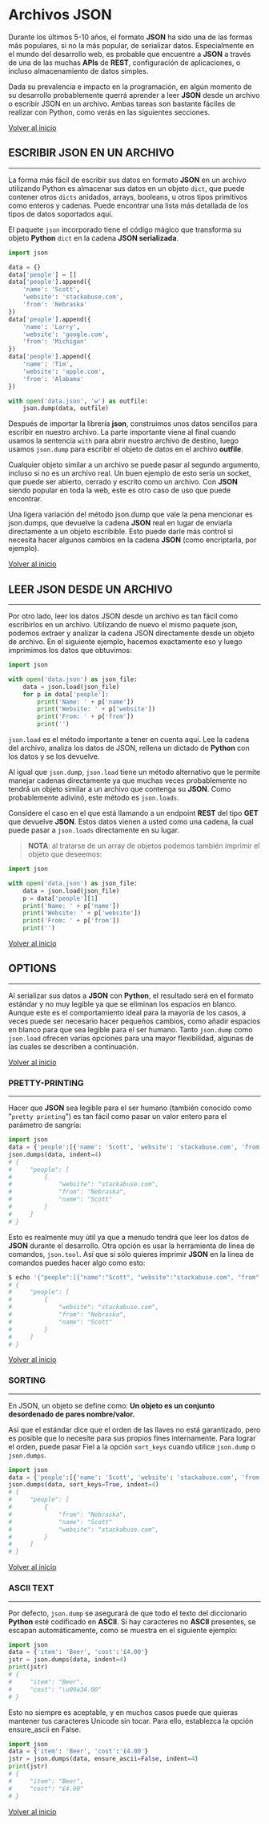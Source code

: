 # Archivos JSON

Durante los últimos 5-10 años, el formato **JSON** ha sido una de las formas más populares, si no la más popular, de serializar datos. Especialmente en el mundo del desarrollo web, es probable que encuentre a **JSON** a través de una de las muchas **APIs** de **REST**, configuración de aplicaciones, o incluso almacenamiento de datos simples.

Dada su prevalencia e impacto en la programación, en algún momento de su desarrollo probablemente querrá aprender a leer **JSON** desde un archivo o escribir JSON en un archivo. Ambas tareas son bastante fáciles de realizar con Python, como verás en las siguientes secciones.

[Volver al inicio](#-archivos-json)

## ESCRIBIR JSON EN UN ARCHIVO

---------------------------------------------------------------------------

La forma más fácil de escribir sus datos en formato **JSON** en un archivo utilizando Python es almacenar sus datos en un objeto `dict`, que puede contener otros `dicts` anidados, arrays, booleans, u otros tipos primitivos como enteros y cadenas. Puede encontrar una lista más detallada de los tipos de datos soportados aquí.

El paquete `json` incorporado tiene el código mágico que transforma su objeto **Python** `dict` en la cadena **JSON serializada**.

```python
import json

data = {}  
data['people'] = []  
data['people'].append({  
    'name': 'Scott',
    'website': 'stackabuse.com',
    'from': 'Nebraska'
})
data['people'].append({  
    'name': 'Larry',
    'website': 'google.com',
    'from': 'Michigan'
})
data['people'].append({  
    'name': 'Tim',
    'website': 'apple.com',
    'from': 'Alabama'
})

with open('data.json', 'w') as outfile:  
    json.dump(data, outfile)
```

Después de importar la librería **json**, construimos unos datos sencillos para escribir en nuestro archivo. La parte importante viene al final cuando usamos la sentencia `with` para abrir nuestro archivo de destino, luego usamos `json.dump` para escribir el objeto de datos en el archivo **outfile**.

Cualquier objeto similar a un archivo se puede pasar al segundo argumento, incluso si no es un archivo real. Un buen ejemplo de esto sería un socket, que puede ser abierto, cerrado y escrito como un archivo. Con **JSON** siendo popular en toda la web, este es otro caso de uso que puede encontrar.

Una ligera variación del método json.dump que vale la pena mencionar es json.dumps, que devuelve la cadena **JSON** real en lugar de enviarla directamente a un objeto escribible. Esto puede darle más control si necesita hacer algunos cambios en la cadena **JSON** (como encriptarla, por ejemplo).

[Volver al inicio](#-archivos-json)

## LEER JSON DESDE UN ARCHIVO

---------------------------------------------------------------------------

Por otro lado, leer los datos JSON desde un archivo es tan fácil como escribirlos en un archivo. Utilizando de nuevo el mismo paquete json, podemos extraer y analizar la cadena JSON directamente desde un objeto de archivo. En el siguiente ejemplo, hacemos exactamente eso y luego imprimimos los datos que obtuvimos:

```python
import json

with open('data.json') as json_file:  
    data = json.load(json_file)
    for p in data['people']:
        print('Name: ' + p['name'])
        print('Website: ' + p['website'])
        print('From: ' + p['from'])
        print('')
```

`json.load` es el método importante a tener en cuenta aquí. Lee la cadena del archivo, analiza los datos de JSON, rellena un dictado de **Python** con los datos y se los devuelve.

Al igual que `json.dum`p, `json.load` tiene un método alternativo que le permite manejar cadenas directamente ya que muchas veces probablemente no tendrá un objeto similar a un archivo que contenga su **JSON**. Como probablemente adivinó, este método es `json.loads`.

Considere el caso en el que está llamando a un endpoint **REST** del tipo **GET** que devuelve **JSON**. Estos datos vienen a usted como una cadena, la cual puede pasar a `json.loads` directamente en su lugar.

> **NOTA**: al tratarse de un array de objetos podemos también imprimir el objeto que deseemos:

```python
import json

with open('data.json') as json_file:  
    data = json.load(json_file)
    p = data['people'][1]
    print('Name: ' + p['name'])
    print('Website: ' + p['website'])
    print('From: ' + p['from'])
    print('')
```

[Volver al inicio](#-archivos-json)

## OPTIONS

---------------------------------------------------------------------------

Al serializar sus datos a **JSON** con **Python**, el resultado será en el formato estándar y no muy legible ya que se eliminan los espacios en blanco. Aunque este es el comportamiento ideal para la mayoría de los casos, a veces puede ser necesario hacer pequeños cambios, como añadir espacios en blanco para que sea legible para el ser humano. Tanto `json.dump` como `json.load` ofrecen varias opciones para una mayor flexibilidad, algunas de las cuales se describen a continuación.

[Volver al inicio](#-archivos-json)

### PRETTY-PRINTING

---------------------------------------------------------------------------

Hacer que **JSON** sea legible para el ser humano (también conocido como "`pretty printing`") es tan fácil como pasar un valor entero para el parámetro de sangría:

```python
import json
data = {'people':[{'name': 'Scott', 'website': 'stackabuse.com', 'from': 'Nebraska'}]}
json.dumps(data, indent=4)
# {
#     "people": [
#         {
#             "website": "stackabuse.com", 
#             "from": "Nebraska", 
#             "name": "Scott"
#         }
#     ]
# }
```

Esto es realmente muy útil ya que a menudo tendrá que leer los datos de **JSON** durante el desarrollo. Otra opción es usar la herramienta de línea de comandos, `json.tool`. Así que si sólo quieres imprimir **JSON** en la línea de comandos puedes hacer algo como esto:

```bash 
$ echo '{"people":[{"name":"Scott", "website":"stackabuse.com", "from":"Nebraska"}]}' | python -m json.tool
# {
#     "people": [
#         {
#             "website": "stackabuse.com", 
#             "from": "Nebraska", 
#             "name": "Scott"
#         }
#     ]
# }
```

[Volver al inicio](#-archivos-json)

### SORTING

---------------------------------------------------------------------------

En JSON, un objeto se define como: **Un objeto es un conjunto desordenado de pares nombre/valor.**

Así que el estándar dice que el orden de las llaves no está garantizado, pero es posible que lo necesite para sus propios fines internamente. Para lograr el orden, puede pasar Fiel a la opción `sort_keys` cuando utilice `json.dump` o `json.dumps`.

```python 
import json
data = {'people':[{'name': 'Scott', 'website': 'stackabuse.com', 'from': 'Nebraska'}]}
json.dumps(data, sort_keys=True, indent=4)
# {
#     "people": [
#         {
#             "from": "Nebraska", 
#             "name": "Scott"
#             "website": "stackabuse.com", 
#         }
#     ]
# }
```

[Volver al inicio](#-archivos-json)

### ASCII TEXT

---------------------------------------------------------------------------

Por defecto, `json.dump` se asegurará de que todo el texto del diccionario **Python** esté codificado en **ASCII**. Si hay caracteres no **ASCII** presentes, se escapan automáticamente, como se muestra en el siguiente ejemplo:

```python 
import json
data = {'item': 'Beer', 'cost':'£4.00'}
jstr = json.dumps(data, indent=4)
print(jstr)
# {
#     "item": "Beer",
#     "cost": "\u00a34.00"
# }
```

Esto no siempre es aceptable, y en muchos casos puede que quieras mantener tus caracteres Unicode sin tocar. Para ello, establezca la opción ensure_ascii en False.

```python 
import json
data = {'item': 'Beer', 'cost':'£4.00'}
jstr = json.dumps(data, ensure_ascii=False, indent=4)
print(jstr)
# {
#     "item": "Beer",
#     "cost": "£4.00"
# }
```

[Volver al inicio](#-archivos-json)
